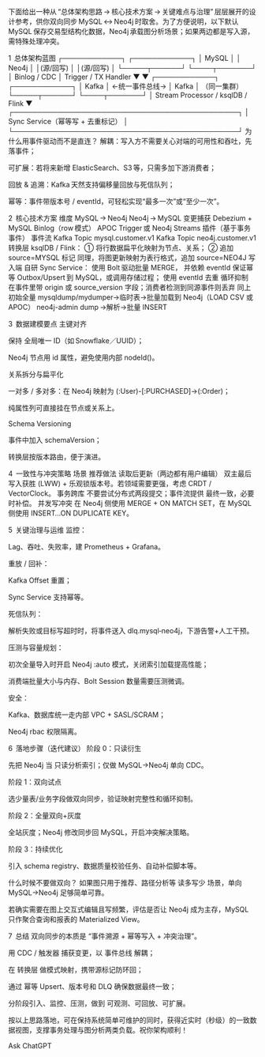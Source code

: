 下面给出一种从 “总体架构思路 → 核心技术方案 → 关键难点与治理” 层层展开的设计参考，供你双向同步 MySQL ↔ Neo4j 时取舍。为了方便说明，以下默认 MySQL 保存交易型结构化数据，Neo4j 承载图分析场景；如果两边都是写入源，需特殊处理冲突。

1  总体架构蓝图
            ┌────────────┐                   ┌────────────┐
            │  MySQL     │                   │  Neo4j     │
            │(源/回写)   │                    │(源/回写)   │
            └─────┬──────┘                   └────┬───────┘
                  │  Binlog / CDC                  │  Trigger / TX Handler
                  ▼                                ▼
            ┌────────────┐                   ┌────────────┐
            │  Kafka     │  ←统一事件总线→    │  Kafka     │   （同一集群）
            └─────┬──────┘                   └────┬───────┘
                  │ Stream Processor / ksqlDB / Flink
                  ▼
            ┌──────────────────────────────────────────────┐
            │      Sync Service（幂等写 + 去重标记）         │
            └──────────────────────────────────────────────┘
为什么用事件驱动而不是直连？
解耦：写入方不需要关心对端的可用性和吞吐，先落事件；

可扩展：若将来新增 ElasticSearch、S3 等，只需多加下游消费者；

回放 & 追溯：Kafka 天然支持偏移量回放与死信队列；

幂等：事件带版本号 / eventId，可轻松实现“最多一次”或“至少一次”。

2  核心技术方案
维度	MySQL → Neo4j	Neo4j → MySQL
变更捕获	Debezium + MySQL Binlog（row 模式）	APOC Trigger 或 Neo4j Streams 插件（基于事务事件）
事件流	Kafka Topic mysql.customer.v1	Kafka Topic neo4j.customer.v1
转换层	ksqlDB / Flink：
① 将行数据扁平化映射为节点、关系；
② 追加 source=MYSQL 标记	同理，将图更新映射为表行格式，追加 source=NEO4J
写入端	自研 Sync Service：
使用 Bolt 驱动批量 MERGE，
并依赖 eventId 保证幂等	Outbox/Upsert 到 MySQL，或调用存储过程；
使用 eventId 去重
循环抑制	在事件里带 origin 或 source_version 字段；消费者检测到同源事件则丢弃	同上
初始全量	mysqldump/mydumper→临时表→批量加载到 Neo4j（LOAD CSV 或 APOC）	neo4j-admin dump →解析→批量 INSERT

3  数据建模要点
主键对齐

保持 全局唯一 ID（如 Snowflake／UUID）；

Neo4j 节点用 id 属性，避免使用内部 nodeId()。

关系拆分与扁平化

一对多 / 多对多：在 Neo4j 映射为 (:User)-[:PURCHASED]->(:Order)；

纯属性列可直接挂在节点或关系上。

Schema Versioning

事件中加入 schemaVersion；

转换层按版本路由，便于演进。

4  一致性与冲突策略
场景	推荐做法
读取后更新（两边都有用户编辑）	双主最后写入获胜 (LWW) + 乐观锁版本号。若领域需要更强，考虑 CRDT / VectorClock。
事务跨库	不要尝试分布式两段提交；事件流提供 最终一致，必要时补偿。
并发写冲突	在 Neo4j 侧使用 MERGE + ON MATCH SET，在 MySQL 侧使用 INSERT…ON DUPLICATE KEY。

5  关键治理与运维
监控：

Lag、吞吐、失败率，建 Prometheus + Grafana。

重放 / 回补：

Kafka Offset 重置；

Sync Service 支持幂等。

死信队列：

解析失败或目标写超时时，将事件送入 dlq.mysql‑neo4j，下游告警+人工干预。

压测与容量规划：

初次全量导入时开启 Neo4j :auto 模式，关闭索引加载提高性能；

消费端批量大小与内存、Bolt Session 数量需要压测微调。

安全：

Kafka、数据库统一走内部 VPC + SASL/SCRAM；

Neo4j rbac 权限隔离。

6  落地步骤（迭代建议）
阶段 0：只读衍生

先把 Neo4j 当 只读分析索引；仅做 MySQL→Neo4j 单向 CDC。

阶段 1：双向试点

选少量表/业务字段做双向同步，验证映射完整性和循环抑制。

阶段 2：全量双向+灰度

全站灰度；Neo4j 修改同步回 MySQL，开启冲突解决策略。

阶段 3：持续优化

引入 schema registry、数据质量校验任务、自动补偿脚本等。

什么时候不要做双向？
如果图只用于推荐、路径分析等 读多写少 场景，单向 MySQL→Neo4j 足够简单可靠。

若确实需要在图上交互式编辑且写频繁，评估是否让 Neo4j 成为主存，MySQL 只作聚合查询和报表的 Materialized View。

7  总结
双向同步的本质是 “事件溯源 + 幂等写入 + 冲突治理”。

用 CDC / 触发器 捕获变更，以 事件总线 解耦；

在 转换层 做模式映射，携带源标记防环回；

通过 幂等 Upsert、版本号和 DLQ 确保数据最终一致；

分阶段引入、监控、压测，做到 可观测、可回放、可扩展。

按以上思路落地，可在保持系统简单可维护的同时，获得近实时（秒级）的一致数据视图，支撑事务处理与图分析两类负载。祝你架构顺利！








Ask ChatGPT
